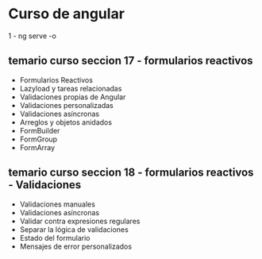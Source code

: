 # Curso de angular
1 - ng serve -o

## temario curso seccion 17 - formularios reactivos

- Formularios Reactivos
- Lazyload y tareas relacionadas
- Validaciones propias de Angular
- Validaciones personalizadas
- Validaciones asíncronas
- Arreglos y objetos anidados
- FormBuilder
- FormGroup
- FormArray


## temario curso seccion 18 - formularios reactivos - Validaciones

- Validaciones manuales
- Validaciones asíncronas
- Validar contra expresiones regulares
- Separar la lógica de validaciones
- Estado del formulario
- Mensajes de error personalizados
